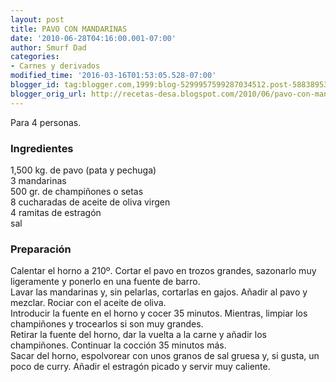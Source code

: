 ```yaml
---
layout: post
title: PAVO CON MANDARINAS
date: '2010-06-28T04:16:00.001-07:00'
author: Smurf Dad
categories:
- Carnes y derivados
modified_time: '2016-03-16T01:53:05.528-07:00'
blogger_id: tag:blogger.com,1999:blog-5299957599287034512.post-5883895323465162647
blogger_orig_url: http://recetas-desa.blogspot.com/2010/06/pavo-con-mandarinas.html
---
```


Para 4 personas.<br /><h3>Ingredientes</h3>1,500 kg. de pavo (pata y pechuga)<br />3 mandarinas<br />500 gr. de champiñones o setas<br />8 cucharadas de aceite de oliva virgen<br />4 ramitas de estragón<br />sal<br /><h3>Preparación</h3>Calentar el horno a 210º. Cortar el pavo en trozos grandes, sazonarlo muy ligeramente y ponerlo en una fuente de barro.<br />Lavar las mandarinas y, sin pelarlas, cortarlas en gajos. Añadir al pavo y mezclar. Rociar con el aceite de oliva.<br />Introducir la fuente en el horno y cocer 35 minutos. Mientras, limpiar los champiñones y trocearlos si son muy grandes.<br />Retirar la fuente del horno, dar la vuelta a la carne y añadir los champiñones. Continuar la cocción 35 minutos más.<br />Sacar del horno, espolvorear con unos granos de sal gruesa y, si gusta, un poco de curry. Añadir el estragón picado y servir muy caliente.